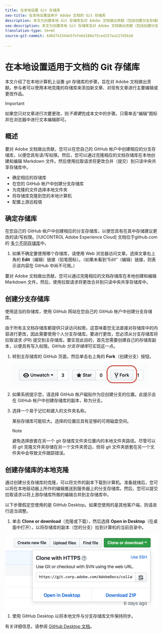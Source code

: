 ```yaml
---
title: 在本地设置 Git 存储库
seo-title: 在本地设置适用于 Adobe 文档的 Git 存储库
description: 本文为创建本地 Git 存储库及对 Adobe 文档做出贡献（包括创建分支存储库和克隆存储库过程）提供了指导。
seo-description: 本文为创建本地 Git 存储库及对 Adobe 文档做出贡献（包括创建分支存储库和克隆存储库过程）提供了指导。
translation-type: tm+mt
source-git-commit: 4d8d741544e5fefe6d186e75ce4157ea127d5b16

---
```


# 在本地设置适用于文档的 Git 存储库

本文介绍了在本地计算机上设置 git 存储库的步骤，旨在对 Adobe 文档做出贡献。参与者可以使用本地克隆的存储库来添加新文章、对现有文章进行主要编辑或更改作品。

> [!IMPORTANT]
> 如果您只对文章进行次要更改，则*不需要*完成本文中的步骤。只需单击“编辑”图标并在浏览器中进行文本编辑即可。

## 概述

要对 Adobe 文档做出贡献，您可以在您自己的 GitHub 帐户中创建相应的分支存储库，以便您具有读/写权限。然后，您可以通过克隆相应的文档存储库在本地创建和编辑 Markdown 文件。然后使用拉取请求将更改合并（提交）到只读中央共享存储库中。

* 确定相应的存储库
* 在您的 GitHub 帐户中创建分支存储库
* 为克隆的文件选择本地文件夹
* 将存储库克隆到您的本地计算机
* 配置上游远程值

## 确定存储库

在您自己的 GitHub 帐户中创建相应的分支存储库，以便您具有在其中存储建议更改的读/写权限。[!UICONTROL Adobe Experience Cloud] 文档位于github.com的 [多个不同存储库](https://www.github.com/adobedocs)中。

1. 如果不确定要使用哪个存储库，请使用 Web 浏览器访问文章。选择文章右上角的 **Edit**（编辑）链接（铅笔图标）。（如果未看到“Edit”（编辑）链接，则表示该内容在 GitHub 中尚不可用。）

要对 Adobe 文档做出贡献，您可以通过克隆相应的文档存储库在本地创建和编辑 Markdown 文件。然后，使用拉取请求将更改合并到只读中央共享存储库中。

<!---
![GitHub Triangle](/assets/git-and-github-initial-setup.png)

If you're new to GitHub, watch the following video for a conceptual overview of the forking and cloning process:

>[!VIDEO https://channel9.msdn.com/Blogs/CoolMoose/Git-Repository-Setup/player]
-->

## 创建分支存储库

使用适当的存储库，使用 GitHub 网站在您自己的 GitHub 帐户中创建分支存储库。

由于所有主文档存储库都提供只读访问权限，这意味着您无法直接对存储库中的内容进行更改，因此需要使用个人分支存储库。要进行更改，您必须从分支存储库将拉取请求 (PR) 提交到主存储库。要实现此目的，首先您需要创建自己的存储库副本，以便具有写入权限。GitHub *分支存储库*可实现这一点。

1. 转到主存储库的 GitHub 页面，然后单击右上角的 **Fork**（创建分支）按钮。

   ![GitHub 分支](assets/fork-simple.png)

1. 如果系统提示您，请选择 GitHub 帐户磁贴作为应创建分支的位置。此提示会在 GitHub 帐户中创建存储库的副本，称为分支。

1. 选择一个易于记忆和键入的文件夹名称。

   某些存储库可能较大。选择的位置应具有足够的可用磁盘空间。

   > [!NOTE]
   > 避免选择嵌套在另一个 git 存储库文件夹位置内的本地文件夹路径。尽管可以将 git 克隆文件夹存储在另一个文件夹旁边，但将 git 文件夹嵌套在另一个文件夹中会导致文件跟踪错误。

## 创建存储库的本地克隆

通过创建分支存储库的克隆，可以将文件的副本下载到计算机。准备就绪后，您可以将在本地驱动器上所作的编辑推送到服务器上的分支存储库。然后，您可以提交拉取请求以将上游存储库所做的编辑合并到主存储库中。

以下步骤假定您使用的是 GitHub Desktop。如果您使用的是其他客户端，则请进行适当调整。

1. 单击 **Clone or download**（克隆或下载），然后选择 **Open in Desktop**（在桌面中打开），以将存储库的副本（您的分支）拉到计算机的当前目录中。

![克隆存储库](assets/clone-pulldown.png)

1. 使用 GitHub Desktop 以将本地文件与分支存储库文件保持同步。

有关详细信息，请参阅 [GitHub Desktop 文档](https://help.github.com/desktop/)。
